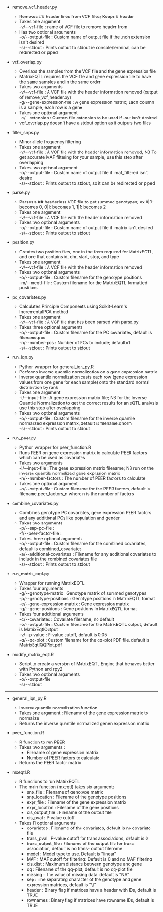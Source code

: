 * remove_vcf_header.py
	- Removes ## header lines from VCF files; Keeps # header
	- Takes one argument  
		-v/--vcf-file : name of VCF file to remove header from  
	- Has two optional arguments  
		-o/--output-file : Custom name of output file if the .noh extension isn't desired  
		-s/--stdout : Prints output to stdout ie console/terminal, can be redirected or piped  

* vcf_overlap.py
	- Overlaps the samples from the VCF file and the gene expression file
	- MatrixEQTL requires the VCF file and gene expression file to have the same samples and in the same order
	- Takes two arguments  
		-v/--vcf-file : A VCF file with the header information removed (output of remove_vcf_header.py)  
		-g/--gene-expression-file : A gene expression matrix; Each column is a sample, each row is a gene  
	- Takes one optional argument  
		-e/--extension : Custom file extension to be used if .out isn't desired  
	- vcf_overlap.py doesn't have a stdout option as it outputs two files

* filter_snps.py
	- Minor allele frequency filtering
	- Takes one argument  
		-v/--vcf-file : A VCF file with the header information removed; NB To get accurate MAF filtering for your sample, use this step after overlapping  
	- Takes two optional argument  
		-o/--output-file : Custom name of output file if .maf_filtered isn't desire  
		-s/--stdout : Prints output to stdout, so it can be redirected or piped  

* parse.py
	- Parses a ## headerless VCF file to get summed genotypes; ex 0|0: becomes 0, 0|1: becomes 1, 1|1: becomes 2 
	- Takes one argument  
		-v/--vcf-file : A VCF file with the header information removed  
	- Takes two optional arguments  
		-o/--output-file : Custom name of output file if .matrix isn't desired  
		-s/--stdout : Prints output to stdout  

* position.py
	- Creates two position files, one in the form required for MatrixEQTL, and one that contains id, chr, start, stop, and type
	- Takes one argument  
		-v/--vcf-file : A VCF file with the header information removed  
	- Takes two optional arguments  
		-o/--output-file : Custom filename for the genotype positions  
		-m/--meqtl-file : Custom filename for the MatrixEQTL formatted positions  

* pc_covariates.py
	- Calculates Principle Components using Scikit-Learn's IncrementalPCA method
	- Takes one argument  
		-v/--vcf-file : A VCF file that has been parsed with parse.py  
	- Takes three optional arguments  
		-o/--output-file : Custom filename for the PC covariates, default is filename.pcs  
		-n/--number-pcs : Number of PCs to include; default=1  
		-s/--stdout : Prints output to stdout  

* run_iqn.py
	- Python wrapper for general_iqn_py.R
	- Performs inverse quantile normalization on a gene expression matrix
	- Inverse quantile normalization casts each row (gene expression values from one gene for each sample) onto the standard normal distribution by rank
	- Takes one argument  
		-i/--input-file : A gene expression matrix file; NB for the Inverse Quantile Normalization to get the correct results for an eQTL analysis use this step after overlapping  
	- Takes two optional arguments  
		-o/--output-file : Custom filename for the inverse quantile normalized expression matrix, default is filename.qnorm  
		-s/--stdout : Prints output to stdout  

* run_peer.py
	- Python wrapper for peer_function.R
	- Runs PEER on gene expression matrix to calculate PEER factors which can be used as covariates
	- Takes two arguments  
		-i/--input-file : The gene expression matrix filename; NB run on the inverse quantile normalized gene exprssion matrix  
		-n/--number-factors : The number of PEER factors to calculate  
	- Takes one optional argument  
		-o/--output-file : Custom filename for the PEER factors, default is filename.peer_factors_n where n is the number of factors  

* combine_covariates.py
	- Combines genotype PC covariates, gene expression PEER factors and any additional PCs like population and gender
	- Takes two arguments  
		-p/--snp-pc-file :  
		-f/--peer-factor-file :  
	- Takes three optional arguments  
		-o/--output-file : Custom filename for the combined covariates, default is combined_covariates  
		-a/--additional-covariates : Filename for any additional covariates to include in the combined covariates file  
		-s/--stdout : Prints output to stdout  

* run_matrix_eqtl.py
	- Wrapper for running MatrixEQTL 
	- Takes four arguments  
		-g/--genotype-matrix : Genotype matrix of summed genotypes  
		-p/--genotype-positions : Genotype positions in MatrixEQTL format  
		-e/--gene-expression-matrix : Gene expression matrix  
		-g/--gene-positions : Gene positions in MatrixEQTL format  
	- Takes four additional arguments  
		-c/--covariates : Covariate filename, no default  
		-o/--output-file : Custom filename for the MatrixEQTL output, default is MatrixEqtlOutput  
		-v/--p-value : P-value cutoff, default is 0.05  
		-q/--qq-plot : Custom filename for the qq-plot PDF file, default is MatrixEqtlQQPlot.pdf  

* modify_matrix_eqtl.R
	- Script to create a version of MatrixEQTL Engine that behaves better with Python and rpy2
	- Takes two optional arguments  
		-o/--output-file  
		-s/--stdout  

---------------------------------------------------

* general_iqn_py.R
	- Inverse quantile normalization function
	- Takes one argument : Filename of the gene expression matrix to normalize
	- Returns the inverse quantile normalized genen expression matrix

* peer_function.R
	- R function to run PEER
	- Takes two arguments :   
		- Filename of gene expression matrix  
		- Number of PEER factors to calculate  
	- Returns the PEER factor matrix 

* mxeqtl.R
	- R functions to run MatrixEQTL
	- The main function (mxeqtl) takes six  arguments  
		- snp_file : Filename of genotype matrix  
		- snp_location : Filename of the genotype positions  
		- expr_file : Filename of the gene expression matrix  
		- expr_location : Filename of the gene positions  
		- cis_output_file : Filename of the output file  
		- cis_pval : P-value cutoff  
	- Takes 11 optional arguments  
		- covariates : Filename of the covariates, default is no covariate file
		- trans_pval :  P-value cutoff for trans associations, default is 0  
		- trans_output_file : Filename of the output file for trans association, default is no trans- output filename  
		- model : Model type to use. Default is "linear"  
		- MAF : MAF cutoff for filtering; Default is 0 and no MAF filtering  
		- cis_dist : Maximum distance between genotype and gene  
		- qq : Filename of the qq-plot, default is no qq-plot file
		- missing : The value of missing data, default is "NA"
		- sep : The separating character of the genotype and gene expression matrices, default is "\t"
		- header : Binary flag if matrices have a header with IDs, default is TRUE
		- rownames : Binary flag if matrices have rowname IDs, default is TRUE
